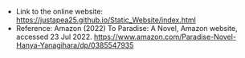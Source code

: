 - Link to the online website: https://justapea25.github.io/Static_Website/index.html
- Reference:
Amazon (2022) To Paradise: A Novel, Amazon website, accessed 23 Jul 2022. https://www.amazon.com/Paradise-Novel-Hanya-Yanagihara/dp/0385547935